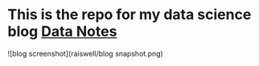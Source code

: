 # This is the repo for my data science blog [Data Notes](https://raiswell.rbind.io)

![blog screenshot](raiswell/blog snapshot.png)
